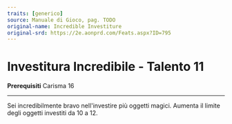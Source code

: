 ```yaml
---
traits: [generico]
source: Manuale di Gioco, pag. TODO
original-name: Incredible Investiture
original-srd: https://2e.aonprd.com/Feats.aspx?ID=795
---
```


# Investitura Incredibile - Talento 11

**Prerequisiti** Carisma 16

---

Sei incredibilmente bravo nell'investire più oggetti magici. Aumenta il limite
degli oggetti investiti da 10 a 12.
